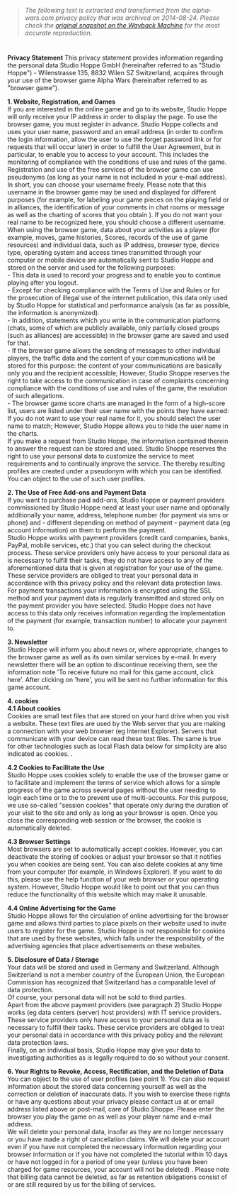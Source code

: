 > *The following text is extracted and transformed from the alpha-wars.com privacy policy that was archived on 2014-08-24. Please check the [original snapshot on the Wayback Machine](https://web.archive.org/web/20140824110855id_/http%3A//uk.alpha-wars.com/privacy) for the most accurate reproduction.*

# 

**Privacy Statement** This privacy statement provides information regarding the personal data Studio Hoppe GmbH (hereinafter referred to as "Studio Hoppe") - Wilenstrasse 135, 8832 Wilen SZ Switzerland, acquires through your use of the browser game Alpha Wars (hereinafter referred to as "browser game"). 

**1\. Website, Registration, and Games**  
If you are interested in the online game and go to its website, Studio Hoppe will only receive your IP address in order to display the page. To use the browser game, you must register in advance. Studio Hoppe collects and uses your user name, password and an email address (in order to confirm the login information, allow the user to use the forget password link or for requests that will occur later) in order to fulfill the User Agreement, but in particular, to enable you to access to your account. This includes the monitoring of compliance with the conditions of use and rules of the game. Registration and use of the free services of the browser game can use pseudonyms (as long as your name is not included in your e-mail address). In short, you can choose your username freely. Please note that this username in the browser game may be used and displayed for different purposes (for example, for labeling your game pieces on the playing field or in alliances, the identification of your comments in chat rooms or message as well as the charting of scores that you obtain ). If you do not want your real name to be recognized here, you should choose a different username.   
When using the browser game, data about your activities as a player (for example, moves, game histories, Scores, records of the use of game resources) and individual data, such as IP address, browser type, device type, operating system and access times transmitted through your computer or mobile device are automatically sent to Studio Hoppe and stored on the server and used for the following purposes:  
\- This data is used to record your progress and to enable you to continue playing after you logout.   
\- Except for checking compliance with the Terms of Use and Rules or for the prosecution of illegal use of the internet publication, this data only used by Studio Hoppe for statistical and performance analysis (as far as possible, the information is anonymized).   
\- In addition, statements which you write in the communication platforms (chats, some of which are publicly available, only partially closed groups (such as alliances) are accessible) in the browser game are saved and used for that.   
\- If the browser game allows the sending of messages to other individual players, the traffic data and the content of your communications will be stored for this purpose: the content of your communications are basically only you and the recipient accessible; However, Studio Shoppe reserves the right to take access to the communication in case of complaints concerning compliance with the conditions of use and rules of the game, the resolution of such allegations.   
\- The browser game score charts are managed in the form of a high-score list, users are listed under their user name with the points they have earned: If you do not want to use your real name for it, you should select the user name to match; However, Studio Hoppe allows you to hide the user name in the charts.   
If you make a request from Studio Hoppe, the information contained therein to answer the request can be stored and used. Studio Shoppe reserves the right to use your personal data to customize the service to meet requirements and to continually improve the service. The thereby resulting profiles are created under a pseudonym with which you can be identified. You can object to the use of such user profiles.

**2\. The Use of Free Add-ons and Payment Data**  
If you want to purchase paid add-ons, Studio Hoppe or payment providers commissioned by Studio Hoppe need at least your user name and optionally additionally your name, address, telephone number (for payment via sms or phone) and - different depending on method of payment - payment data (eg account information) on them to perform the payment.  
Studio Hoppe works with payment providers (credit card companies, banks, PayPal, mobile services, etc.) that you can select during the checkout process. These service providers only have access to your personal data as is necessary to fulfill their tasks, they do not have access to any of the aforementioned data that is given at registration for your use of the game. These service providers are obliged to treat your personal data in accordance with this privacy policy and the relevant data protection laws. For payment transactions your information is encrypted using the SSL method and your payment data is regularly transmitted and stored only on the payment provider you have selected. Studio Hoppe does not have access to this data only receives information regarding the implementation of the payment (for example, transaction number) to allocate your payment to. 

**3\. Newsletter**  
Studio Hoppe will inform you about news or, where appropriate, changes to the browser game as well as its own similar services by e-mail. In every newsletter there will be an option to discontinue receiving them, see the information note 'To receive future no mail for this game account, click here'. After clicking on 'here', you will be sent no further information for this game account. 

**4\. cookies**  
**4.1 About cookies**  
Cookies are small text files that are stored on your hard drive when you visit a website. These text files are used by the Web server that you are making a connection with your web browser (eg Internet Explorer). Servers that communicate with your device can read these text files. The same is true for other technologies such as local Flash data below for simplicity are also indicated as cookies. .

**4.2 Cookies to Facilitate the Use**  
Studio Hoppe uses cookies solely to enable the use of the browser game or to facilitate and implement the terms of service which allows for a simple progress of the game across several pages without the user needing to login each time or to the to prevent use of multi-accounts. For this purpose, we use so-called "session cookies" that operate only during the duration of your visit to the site and only as long as your browser is open. Once you close the corresponding web session or the browser, the cookie is automatically deleted. 

**4.3 Browser Settings**  
Most browsers are set to automatically accept cookies. However, you can deactivate the storing of cookies or adjust your browser so that it notifies you when cookies are being sent. You can also delete cookies at any time from your computer (for example, in Windows Explorer). If you want to do this, please use the help function of your web browser or your operating system. However, Studio Hoppe would like to point out that you can thus reduce the functionality of this website which may make it unusable.

**4.4 Online Advertising for the Game**  
Studio Hoppe allows for the circulation of online advertising for the browser game and allows third parties to place pixels on their website used to invite users to register for the game. Studio Hoppe is not responsible for cookies that are used by these websites, which falls under the responsibility of the advertising agencies that place advertisements on these websites.

**5\. Disclosure of Data / Storage**  
Your data will be stored and used in Germany and Switzerland. Although Switzerland is not a member country of the European Union, the European Commission has recognized that Switzerland has a comparable level of data protection.   
Of course, your personal data will not be sold to third parties.   
Apart from the above payment providers (see paragraph 2) Studio Hoppe works (eg data centers (server) host providers) with IT service providers. These service providers only have access to your personal data as is necessary to fulfill their tasks. These service providers are obliged to treat your personal data in accordance with this privacy policy and the relevant data protection laws.   
Finally, on an individual basis, Studio Hoppe may give your data to investigating authorities as is legally required to do so without your consent.

**6\. Your Rights to Revoke, Access, Rectification, and the Deletion of Data**  
You can object to the use of user profiles (see point 1). You can also request information about the stored data concerning yourself as well as the correction or deletion of inaccurate data. If you wish to exercise these rights or have any questions about your privacy please contact us at or email address listed above or post-mail, care of Studio Shoppe. Please enter the browser you play the game on as well as your player name and e-mail address.   
We will delete your personal data, insofar as they are no longer necessary or you have made a right of cancellation claims. We will delete your account even if you have not completed the necessary information regarding your browser information or if you have not completed the tutorial within 10 days or have not logged in for a period of one year (unless you have been charged for game resources, your account will not be deleted) . Please note that billing data cannot be deleted, as far as retention obligations consist of or are still required by us for the billing of services. 
